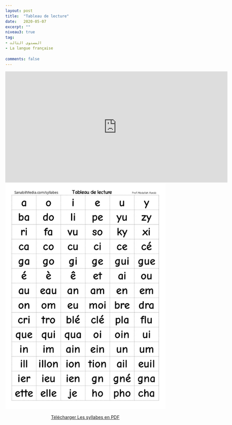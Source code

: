 ```yaml
---
layout: post
title:  "Tableau de lecture"
date:   2020-05-07
excerpt: ""
niveau3: true
tag:
- المستوى الثالث 
- La langue française

comments: false
---
```

<center>
		   <img style="display: none;" src="/assets/img/thumbnails/3-syllabes-SanabilMedia.com.jpg" alt="" width="1" height="1">
<iframe width="700px" height="350px" src="https://www.youtube.com/embed/kiQlgA2hRqU?rel=0&controls=1&showinfo=0&modestbranding=1&enablejsapi=1" allowfullscreen frameborder="0" ></iframe>
<br>
<img src="/assets/img/tableau-de-lecture_syllabes_sanabilmedia.jpg" alt="Tableau de lecture syllabique" >
<br>	
<p markdown="0"><a href="https://drive.google.com/u/0/uc?id=1bdlQ47AMohw3IjJKPo_m-GEiKdF2Wsr8&export=download" class="btn">Télécharger Les syllabes en PDF</a></p>
</center>
